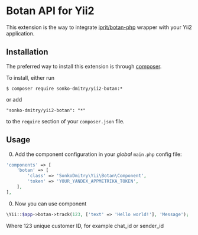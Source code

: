 Botan API for Yii2
================
This extension is the way to integrate [iprit/botan-php](https://packagist.org/packages/iprit/botan-php) wrapper with your Yii2 application.

Installation
------------
The preferred way to install this extension is through [composer](http://getcomposer.org/download/). 

 To install, either run
 ```
 $ composer require sonko-dmitry/yii2-botan:*
 ```
 or add
 ```
 "sonko-dmitry/yii2-botan": "*"
 ```
 to the `require` section of your `composer.json` file.


Usage
-----
0. Add the component configuration in your *global* `main.php` config file:
 ```php
 'components' => [
     'botan' => [
         'class' => 'SonkoDmitry\Yii\Botan\Component',
         'token' => 'YOUR_YANDEX_APPMETRIKA_TOKEN',
     ],
 ],
 ```

0. Now you can use component
 ```php
 \Yii::$app->botan->track(123, ['text' => 'Hello world!'], 'Message');
 ```
 Where 123 unique customer ID, for example chat_id or sender_id